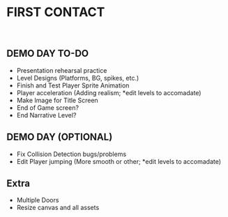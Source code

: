 <b><h1> FIRST CONTACT </h1></b>
<br>
<h2>DEMO DAY TO-DO</h2>
<ul>
<li>Presentation rehearsal practice</li>
<li>Level Designs (Platforms, BG, spikes, etc.)</li>
<li>Finish and Test Player Sprite Animation</li>
<li>Player acceleration (Adding realism; *edit levels to accomadate)</li>
<li>Make Image for Title Screen</li>
<li>End of Game screen?</li>
<li>End Narrative Level?</li>
</ul>

<h2>DEMO DAY (OPTIONAL)</h2>
<ul>
<li>Fix Collision Detection bugs/problems</li>
<li>Edit Player jumping (More smooth or other; *edit levels to accomadate)</li>
</ul>

<h2>Extra</h2>
<ul>
<li>Multiple Doors</li>
<li>Resize canvas and all assets</li>
</ul>
